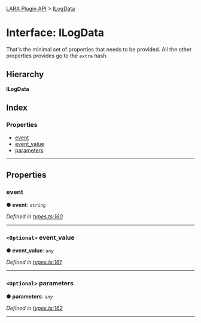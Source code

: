 [LARA Plugin API](../README.md) > [ILogData](../interfaces/ilogdata.md)

# Interface: ILogData

That's the minimal set of properties that needs to be provided. All the other properties provides go to the `extra` hash.

## Hierarchy

**ILogData**

## Index

### Properties

* [event](ilogdata.md#event)
* [event_value](ilogdata.md#event_value)
* [parameters](ilogdata.md#parameters)

---

## Properties

<a id="event"></a>

###  event

**● event**: *`string`*

*Defined in [types.ts:160](https://github.com/concord-consortium/lara/blob/7771e1f1/lara-typescript/src/plugin-api/types.ts#L160)*

___
<a id="event_value"></a>

### `<Optional>` event_value

**● event_value**: *`any`*

*Defined in [types.ts:161](https://github.com/concord-consortium/lara/blob/7771e1f1/lara-typescript/src/plugin-api/types.ts#L161)*

___
<a id="parameters"></a>

### `<Optional>` parameters

**● parameters**: *`any`*

*Defined in [types.ts:162](https://github.com/concord-consortium/lara/blob/7771e1f1/lara-typescript/src/plugin-api/types.ts#L162)*

___

